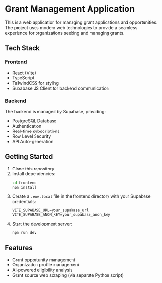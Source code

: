# Grant Management Application

This is a web application for managing grant applications and opportunities. The project uses modern web technologies to provide a seamless experience for organizations seeking and managing grants.

## Tech Stack

### Frontend
- React (Vite)
- TypeScript
- TailwindCSS for styling
- Supabase JS Client for backend communication

### Backend
The backend is managed by Supabase, providing:
- PostgreSQL Database
- Authentication
- Real-time subscriptions
- Row Level Security
- API Auto-generation

## Getting Started

1. Clone this repository
2. Install dependencies:
   ```bash
   cd frontend
   npm install
   ```
3. Create a `.env.local` file in the frontend directory with your Supabase credentials:
   ```
   VITE_SUPABASE_URL=your_supabase_url
   VITE_SUPABASE_ANON_KEY=your_supabase_anon_key
   ```
4. Start the development server:
   ```bash
   npm run dev
   ```

## Features
- Grant opportunity management
- Organization profile management
- AI-powered eligibility analysis
- Grant source web scraping (via separate Python script) 